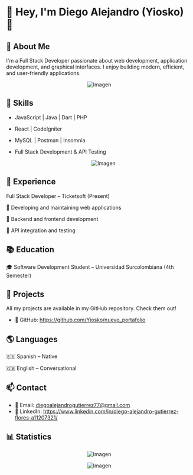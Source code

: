 # 👋 Hey, I'm Diego Alejandro (Yiosko) 🚀

## 🌟 About Me
I'm a Full Stack Developer passionate about web development, application development, and graphical interfaces. I enjoy building modern, efficient, and user-friendly applications.

  <p align="center">
    <img src="https://i.postimg.cc/MK1C8MY6/360016600-291156673315624-972967837495691433-n.jpg" alt="Imagen">
  </p>

## 🚀 Skills

- JavaScript | Java | Dart | PHP

- React | CodeIgniter

- MySQL | Postman | Insomnia

- Full Stack Development & API Testing

  <p align="center">
    <img src="https://github-readme-stats.vercel.app/api/top-langs/?username=Yiosko&title_color=fff&icon_color=79ff97&text_color=9f9f9f&bg_color=151515" alt="Imagen">
  </p>


## 💼 Experience
Full Stack Developer – Ticketsoft (Present)

🔹 Developing and maintaining web applications

🔹 Backend and frontend development

🔹 API integration and testing

## 📚 Education
🎓 Software Development Student – Universidad Surcolombiana (4th Semester)

## 📂 Projects
All my projects are available in my GitHub repository. Check them out!
- 🔗 GitHub: https://github.com/Yiosko/nuevo_portafolio

## 🌎 Languages
🇪🇸 Spanish – Native

🇬🇧 English – Conversational

## 📫 Contact
- 📩 Email: diegoalejandrogutierrez77@gmail.com
- 💼 LinkedIn: https://www.linkedin.com/in/diego-alejandro-gutierrez-flores-a11207321/

## 📊 Statistics

  <p align="center">
    <img src="https://github-readme-stats.vercel.app/api?username=Yiosko&theme=dark" alt="Imagen">
  </p>

  <p align="center">
    <img src="https://github.com/user-attachments/assets/d57fb088-75fb-4aa7-80d0-b9da142a9087" alt="Imagen">
  </p>

